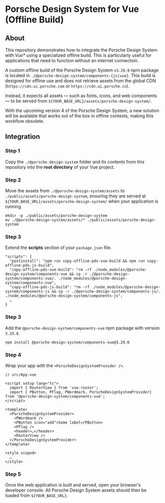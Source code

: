 # Porsche Design System for Vue (Offline Build)

## About

This repository demonstrates how to integrate the Porsche Design System with *Vue** using a specialized offline build.
This is particularly useful for applications that need to function without an internet connection.

A custom offline build of the Porsche Design System `v3.29.0` npm package is located in `./@porsche-design-system/components-{js|vue}`. 
This build is designed for offline use and does not retrieve assets from the global CDN (`https://cdn.ui.porsche.com` or `https://cdn.ui.porsche.cn`).

Instead, it expects all assets — such as fonts, icons, and web components — to be served from `${YOUR_BASE_URL}/assets/porsche-design-system/`. 

With the upcoming version 4 of the Porsche Design System, a new solution will be available that works out of the box in offline contexts, making this workflow obsolete.

## Integration

### Step 1

Copy the `./@porsche-design-system` folder and its contents from this repository into the **root directory** of your Vue project.

### Step 2

Move the assets from `./@porsche-design-system/assets` to `./public/assets/porsche-design-system`, ensuring they are served at `${YOUR_BASE_URL}/assets/porsche-design-system/` when your application is running.

```
mkdir -p ./public/assets/porsche-design-system
mv ./@porsche-design-system/assets/* ./public/assets/porsche-design-system
```

### Step 3

Extend the **scripts** section of your `package.json` file.

```
"scripts": {
  "postinstall": "npm run copy-offline-pds-vue-build && npm run copy-offline-pds-js-build",
  "copy-offline-pds-vue-build": "rm -rf ./node_modules/@porsche-design-system/components-vue && cp -r ./@porsche-design-system/components-vue/. ./node_modules/@porsche-design-system/components-vue",
  "copy-offline-pds-js-build": "rm -rf ./node_modules/@porsche-design-system/components-js && cp -r ./@porsche-design-system/components-js/. ./node_modules/@porsche-design-system/components-js",
  …
}
```

### Step 3

Add the `@porsche-design-system/components-vue` npm package with version `3.29.0`.

```
npm install @porsche-design-system/components-vue@3.29.0
```

### Step 4

Wrap your app with the `<PorscheDesignSystemProvider />`.

```vue
// src/App.vue

<script setup lang="ts">
  import { RouterView } from 'vue-router';
  import { PButton, PFlag, PWordmark, PorscheDesignSystemProvider} from '@porsche-design-system/components-vue';
</script>

<template>
  <PorscheDesignSystemProvider>
    <PWordmark />
    <PButton icon="add">Some label</PButton>
    <PFlag />
    <header>…</header>
    <RouterView />
  </PorscheDesignSystemProvider>
</template>

<style scoped>
  …
</style>
```

### Step 5

Once the web application is built and served, open your browser's developer console. 
All Porsche Design System assets should then be loaded from `${YOUR_BASE_URL}`.
